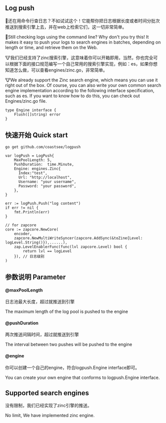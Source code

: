 ## Log push
🤔️还在用命令行查日志？不如试试这个！它能帮你把日志根据长度或者时间分批次推送到搜索引擎上去，并在web上检索它们，这一切非常简单。

️🤔️Still checking logs using the command line? Why don't you try this! It makes it easy to push your logs to search engines in batches, depending on length or time, and retrieve them on the Web.

🐮我们已经支持了zinc搜索引擎，这意味着你可以开箱即用，当然，你也完全可以根据下面的接口规范编写一个自己常用的搜索引擎实现，例如：es，如果你想知道怎么做，可以查看engines/zinc.go，非常简单。

🐮We already support the Zinc search engine, which means you can use it right out of the box. Of course, you can also write your own common search engine implementation according to the following interface specification, such as es. If you want to know how to do this, you can check out Engines/zinc.go file.

```
type Engine interface {
    Flush([]string) error
}
```

## 快速开始 Quick start

```shell
go get github.com/coastsee/logpush
```

```
var logPush = LogPush{
    MaxPoolLength: 5,
    PushDuration:  time.Minute,
    Engine: engines.Zinc{
      Index:"test",
      Url: "http://localhost",
      Username: "your username",
      Password: "your password",
    },
}

err := logPush.Push("log content")
if err != nil {
    fmt.Println(err)
}

// for zapcore
core := zapcore.NewCore(
    encoder,
    zapcore.NewMultiWriteSyncer(zapcore.AddSync(&toZine{Level: logLevel.String()}),......),
    zap.LevelEnablerFunc(func(lvl zapcore.Level) bool {
        return lvl == logLevel
    }), // 日志级别
)
```
## 参数说明 Parameter

#### @maxPoolLength
日志池最大长度，超过就推送到引擎

The maximum length of the log pool is pushed to the engine

#### @pushDuration
两次推送间隔时间，超过就推送到引擎

The interval between two pushes will be pushed to the engine

#### @engine
你可以创建一个自己的engine，符合logpush.Engine interface即可。

You can create your own engine that conforms to logpush.Engine interface.

## Supported search engines
没有限制，我们已经实现了zinc引擎的推送。

No limit, We have implemented zinc engine.
